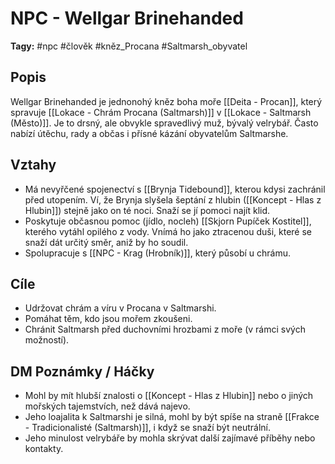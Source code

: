 # NPC - Wellgar Brinehanded

**Tagy:** #npc #člověk #kněz_Procana #Saltmarsh_obyvatel

## Popis
Wellgar Brinehanded je jednonohý kněz boha moře [[Deita - Procan]], který spravuje [[Lokace - Chrám Procana (Saltmarsh)]] v [[Lokace - Saltmarsh (Město)]]. Je to drsný, ale obvykle spravedlivý muž, bývalý velrybář. Často nabízí útěchu, rady a občas i přísné kázání obyvatelům Saltmarshe.

## Vztahy
*   Má nevyřčené spojenectví s [[Brynja Tidebound]], kterou kdysi zachránil před utopením. Ví, že Brynja slyšela šeptání z hlubin ([[Koncept - Hlas z Hlubin]]) stejně jako on té noci. Snaží se jí pomoci najít klid.
*   Poskytuje občasnou pomoc (jídlo, nocleh) [[Skjorn Pupíček Kostitel]], kterého vytáhl opilého z vody. Vnímá ho jako ztracenou duši, které se snaží dát určitý směr, aniž by ho soudil.
*   Spolupracuje s [[NPC - Krag (Hrobník)]], který působí u chrámu.

## Cíle
*   Udržovat chrám a víru v Procana v Saltmarshi.
*   Pomáhat těm, kdo jsou mořem zkoušeni.
*   Chránit Saltmarsh před duchovními hrozbami z moře (v rámci svých možností).

## DM Poznámky / Háčky
*   Mohl by mít hlubší znalosti o [[Koncept - Hlas z Hlubin]] nebo o jiných mořských tajemstvích, než dává najevo.
*   Jeho loajalita k Saltmarshi je silná, mohl by být spíše na straně [[Frakce - Tradicionalisté (Saltmarsh)]], i když se snaží být neutrální.
*   Jeho minulost velrybáře by mohla skrývat další zajímavé příběhy nebo kontakty.